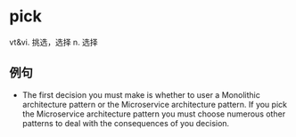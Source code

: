# pick

vt&vi. 挑选，选择
n. 选择

## 例句

* The first decision you must make is whether to user a Monolithic architecture pattern or the Microservice architecture pattern. If you pick the Microservice architecture pattern you must choose numerous other patterns to deal with the consequences of you decision.
